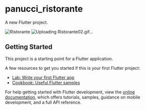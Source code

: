 # panucci_ristorante

A new Flutter project.

![Ristorante](https://github.com/D1D1O/restaurante/assets/31021190/4d0fde78-4e97-4ae4-a977-91d0c6288e9d)
![Uploading Ristorante02.gif…]()



## Getting Started

This project is a starting point for a Flutter application.

A few resources to get you started if this is your first Flutter project:

- [Lab: Write your first Flutter app](https://docs.flutter.dev/get-started/codelab)
- [Cookbook: Useful Flutter samples](https://docs.flutter.dev/cookbook)

For help getting started with Flutter development, view the
[online documentation](https://docs.flutter.dev/), which offers tutorials,
samples, guidance on mobile development, and a full API reference.
